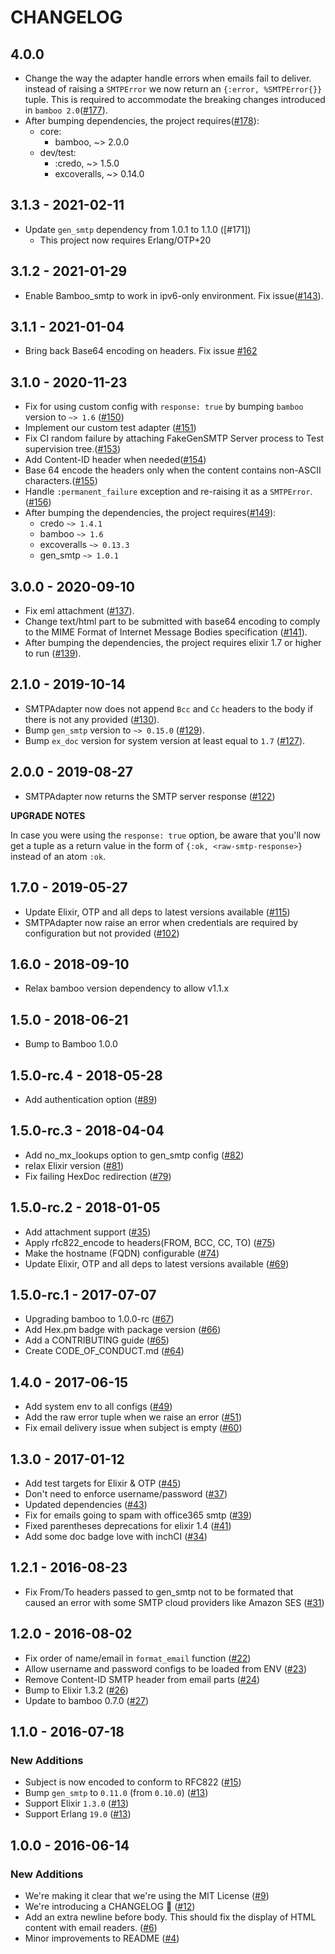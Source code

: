 # CHANGELOG

## 4.0.0

- Change the way the adapter handle errors when emails fail to deliver. instead of raising a `SMTPError` we now return an `{:error, %SMTPError{}}` tuple. This is required to accommodate the breaking changes introduced in `bamboo 2.0`([#177]).
- After bumping dependencies, the project requires([#178]):
   - core:
      - bamboo, ~> 2.0.0
   - dev/test:
      - :credo, ~> 1.5.0
      - excoveralls, ~> 0.14.0

[#177]: https://github.com/fewlinesco/bamboo_smtp/pull/177
[#178]: https://github.com/fewlinesco/bamboo_smtp/pull/178
## 3.1.3 - 2021-02-11

- Update `gen_smtp` dependency from 1.0.1 to 1.1.0 ([#171])
    - This project now requires Erlang/OTP+20

## 3.1.2 - 2021-01-29
- Enable Bamboo_smtp to work in ipv6-only environment. Fix issue([#143]).

[#143]: https://github.com/fewlinesco/bamboo_smtp/issues/143
## 3.1.1 - 2021-01-04
- Bring back Base64 encoding on headers. Fix issue [#162]

[#162]: https://github.com/fewlinesco/bamboo_smtp/pull/162
## 3.1.0 - 2020-11-23

- Fix for using custom config with `response: true` by bumping `bamboo` version to `~> 1.6` ([#150])
- Implement our custom test adapter ([#151])
- Fix CI random failure by attaching FakeGenSMTP Server process to Test supervision tree.([#153])
- Add Content-ID header when needed([#154])
- Base 64 encode the headers only when the content contains non-ASCII characters.([#155])
- Handle `:permanent_failure` exception and re-raising it as a `SMTPError`.([#156])
- After bumping the dependencies, the project requires([#149]):
    - credo `~> 1.4.1`
    - bamboo `~> 1.6`
    - excoveralls `~> 0.13.3`
    - gen_smtp  `~> 1.0.1`

[#149]: https://github.com/fewlinesco/bamboo_smtp/pull/149
[#150]: https://github.com/fewlinesco/bamboo_smtp/pull/150
[#151]: https://github.com/fewlinesco/bamboo_smtp/pull/151
[#153]: https://github.com/fewlinesco/bamboo_smtp/pull/153
[#154]: https://github.com/fewlinesco/bamboo_smtp/pull/154
[#155]: https://github.com/fewlinesco/bamboo_smtp/pull/155
[#156]: https://github.com/fewlinesco/bamboo_smtp/pull/156

## 3.0.0 - 2020-09-10

- Fix eml attachment ([#137]).
- Change text/html part to be submitted with base64 encoding to comply to the MIME Format of Internet Message Bodies specification ([#141]).
- After bumping the dependencies, the project requires elixir 1.7 or higher to run ([#139]).

[#137]: https://github.com/fewlinesco/bamboo_smtp/pull/137
[#141]: https://github.com/fewlinesco/bamboo_smtp/pull/141
[#139]: https://github.com/fewlinesco/bamboo_smtp/pull/139

## 2.1.0 - 2019-10-14

- SMTPAdapter now does not append `Bcc` and `Cc` headers to the body if there is not any provided ([#130]).
- Bump `gen_smtp` version to `~> 0.15.0` ([#129]).
- Bump `ex_doc` version for system version at least equal to `1.7` ([#127]).

[#130]: https://github.com/fewlinesco/bamboo_smtp/pull/130
[#129]: https://github.com/fewlinesco/bamboo_smtp/pull/129
[#127]: https://github.com/fewlinesco/bamboo_smtp/pull/127

## 2.0.0 - 2019-08-27

- SMTPAdapter now returns the SMTP server response ([#122])

**UPGRADE NOTES**

In case you were using the `response: true` option, be aware that you'll now get a tuple as a return value in the form of `{:ok, <raw-smtp-response>}` instead of an atom `:ok`.

[#122]: https://github.com/fewlinesco/bamboo_smtp/pull/122

## 1.7.0 - 2019-05-27

- Update Elixir, OTP and all deps to latest versions available ([#115])
- SMTPAdapter now raise an error when credentials are required by configuration but not provided ([#102])

[#115]: https://github.com/fewlinesco/bamboo_smtp/pull/115
[#102]: https://github.com/fewlinesco/bamboo_smtp/pull/102

## 1.6.0 - 2018-09-10

- Relax bamboo version dependency to allow v1.1.x

[#100]: https://github.com/fewlinesco/bamboo_smtp/pull/100

## 1.5.0 - 2018-06-21

- Bump to Bamboo 1.0.0

[#94]: https://github.com/fewlinesco/bamboo_smtp/pull/94

## 1.5.0-rc.4 - 2018-05-28

- Add authentication option ([#89])

[#89]: https://github.com/fewlinesco/bamboo_smtp/pull/89

## 1.5.0-rc.3 - 2018-04-04

- Add no_mx_lookups option to gen_smtp config ([#82])
- relax Elixir version ([#81])
- Fix failing HexDoc redirection ([#79])

[#79]: https://github.com/fewlinesco/bamboo_smtp/pull/79
[#81]: https://github.com/fewlinesco/bamboo_smtp/pull/81
[#82]: https://github.com/fewlinesco/bamboo_smtp/pull/82

## 1.5.0-rc.2 - 2018-01-05

* Add attachment support ([#35])
* Apply rfc822_encode to headers(FROM, BCC, CC, TO) ([#75])
* Make the hostname (FQDN) configurable ([#74])
* Update Elixir, OTP and all deps to latest versions available ([#69])

[#35]: https://github.com/fewlinesco/bamboo_smtp/pull/35
[#75]: https://github.com/fewlinesco/bamboo_smtp/pull/75
[#74]: https://github.com/fewlinesco/bamboo_smtp/pull/74
[#69]: https://github.com/fewlinesco/bamboo_smtp/pull/69

## 1.5.0-rc.1 - 2017-07-07

* Upgrading bamboo to 1.0.0-rc ([#67])
* Add Hex.pm badge with package version ([#66])
* Add a CONTRIBUTING guide ([#65])
* Create CODE_OF_CONDUCT.md ([#64])

[#67]: https://github.com/fewlinesco/bamboo_smtp/pull/67
[#66]: https://github.com/fewlinesco/bamboo_smtp/pull/66
[#65]: https://github.com/fewlinesco/bamboo_smtp/pull/65
[#64]: https://github.com/fewlinesco/bamboo_smtp/pull/64

## 1.4.0 - 2017-06-15

* Add system env to all configs ([#49])
* Add the raw error tuple when we raise an error ([#51])
* Fix email delivery issue when subject is empty ([#60])

[#49]: https://github.com/fewlinesco/bamboo_smtp/pull/49
[#51]: https://github.com/fewlinesco/bamboo_smtp/pull/51
[#60]: https://github.com/fewlinesco/bamboo_smtp/pull/60

## 1.3.0 - 2017-01-12

* Add test targets for Elixir & OTP ([#45])
* Don't need to enforce username/password ([#37])
* Updated dependencies ([#43])
* Fix for emails going to spam with office365 smtp ([#39])
* Fixed parentheses deprecations for elixir 1.4 ([#41])
* Add some doc badge love with inchCI ([#34])

[#45]: https://github.com/fewlinesco/bamboo_smtp/pull/45
[#37]: https://github.com/fewlinesco/bamboo_smtp/pull/37
[#43]: https://github.com/fewlinesco/bamboo_smtp/pull/43
[#39]: https://github.com/fewlinesco/bamboo_smtp/pull/39
[#41]: https://github.com/fewlinesco/bamboo_smtp/pull/41
[#34]: https://github.com/fewlinesco/bamboo_smtp/pull/34

## 1.2.1 - 2016-08-23

* Fix From/To headers passed to gen_smtp not to be formated that caused an error with some SMTP cloud providers like Amazon SES ([#31])

[#31]: https://github.com/fewlinesco/bamboo_smtp/pull/31

## 1.2.0 - 2016-08-02

* Fix order of name/email in `format_email` function ([#22])
* Allow username and password configs to be loaded from ENV ([#23])
* Remove Content-ID SMTP header from email parts ([#24])
* Bump to Elixir 1.3.2 ([#26])
* Update to bamboo 0.7.0 ([#27])

[#22]: https://github.com/fewlinesco/bamboo_smtp/pull/22
[#23]: https://github.com/fewlinesco/bamboo_smtp/pull/23
[#24]: https://github.com/fewlinesco/bamboo_smtp/pull/24
[#26]: https://github.com/fewlinesco/bamboo_smtp/pull/26
[#27]: https://github.com/fewlinesco/bamboo_smtp/pull/27

## 1.1.0 - 2016-07-18

### New Additions

* Subject is now encoded to conform to RFC822 ([#15])
* Bump `gen_smtp` to `0.11.0` (from `0.10.0`) ([#13])
* Support Elixir `1.3.0` ([#13])
* Support Erlang `19.0` ([#13])

[#15]: https://github.com/fewlinesco/bamboo_smtp/pull/15
[#13]: https://github.com/fewlinesco/bamboo_smtp/pull/13

## 1.0.0 - 2016-06-14

### New Additions

* We're making it clear that we're using the MIT License ([#9])
* We're introducing a CHANGELOG :clap: ([#12])
* Add an extra newline before body. This should fix the display of HTML content with email readers. ([#6])
* Minor improvements to README ([#4])

[#9]: https://github.com/fewlinesco/bamboo_smtp/pull/9
[#12]: https://github.com/fewlinesco/bamboo_smtp/pull/12
[#6]: https://github.com/fewlinesco/bamboo_smtp/pull/6
[#4]: https://github.com/fewlinesco/bamboo_smtp/pull/4
